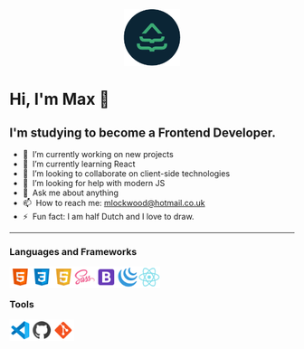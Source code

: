 <div id="header" align="center">
  <img alt="Logo" src="img/ml-circle-leaf-170.png" width="100"/>
</div>

# Hi, I'm Max 👋

## I'm studying to become a Frontend Developer.

- 🔭 &nbsp;I’m currently working on new projects
- 🌱 &nbsp;I’m currently learning React
- 👯 &nbsp;I’m looking to collaborate on client-side technologies
- 🤔 &nbsp;I’m looking for help with modern JS
- 💬 &nbsp;Ask me about anything
- 📫 &nbsp;How to reach me: mlockwood@hotmail.co.uk
- ⚡ &nbsp;Fun fact: I am half Dutch and I love to draw.
<hr>

### Languages and Frameworks

<img align="left" alt="HTML5" width="38px" src="img/icons8-html-5-48.png" />
<img align="left" alt="CSS3" width="38px" src="img/icons8-css3-48.png" />
<img align="left" alt="JavaScript" width="38px" src="img/icons8-javascript-48.png" />
<img align="left" alt="Sass" width="38px" src="img/icons8-sass-48.png" />
<img align="left" alt="Bootstrap" width="38px" src="img/icons8-bootstrap-48.png" />
<img align="left" alt="jQuery" width="38px" src="img/icons8-jquery-50.png" />
<img align="left" alt="React" width="38px" src="img/icons8-react-48.png" />
<br />
<br />

### Tools

<img align="left" alt="Visual Studio Code" width="38px" src="img/icons8-visual-studio-code-2019-48.png" />
<img align="left" alt="GitHub" width="38px" src="img/icons8-github-48.png" />
<img align="left" alt="Git" width="38px" src="img/icons8-git-48.png" />
